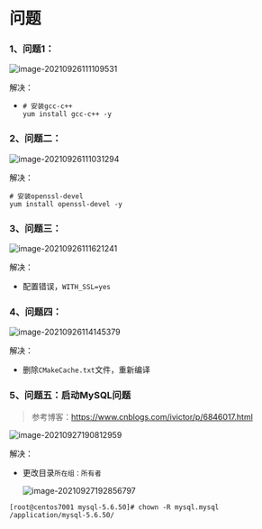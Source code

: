 # 问题

### 1、问题1：

![image-20210926111109531](C:\Users\LGB\AppData\Roaming\Typora\typora-user-images\image-20210926111109531.png)

解决：

- ```
  # 安装gcc-c++
  yum install gcc-c++ -y
  
  ```

  

### 2、问题二：

![image-20210926111031294](C:\Users\LGB\AppData\Roaming\Typora\typora-user-images\image-20210926111031294.png)

解决：

```
# 安装openssl-devel
yum install openssl-devel -y
```

### 3、问题三：

![image-20210926111621241](C:\Users\LGB\AppData\Roaming\Typora\typora-user-images\image-20210926111621241.png)

解决：

- 配置错误，`WITH_SSL=yes`

### 4、问题四：

![image-20210926114145379](C:\Users\LGB\AppData\Roaming\Typora\typora-user-images\image-20210926114145379.png)

解决：

- 删除`CMakeCache.txt`文件，重新编译

  

### 5、问题五：启动MySQL问题

>
>
>参考博客：https://www.cnblogs.com/ivictor/p/6846017.html

![image-20210927190812959](C:\Users\LGB\AppData\Roaming\Typora\typora-user-images\image-20210927190812959.png)

解决：

- 更改目录``所在组：所有者``

  ![image-20210927192856797](H:\笔记\Note_Code\images\image-20210927192856797.png)

```
[root@centos7001 mysql-5.6.50]# chown -R mysql.mysql /application/mysql-5.6.50/

```

